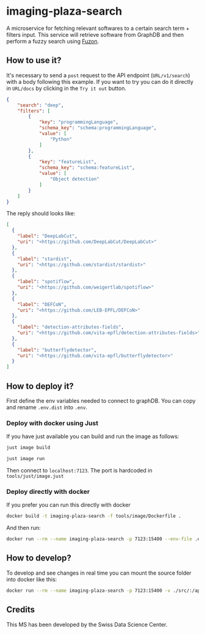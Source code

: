 # imaging-plaza-search

A microservice for fetching relevant softwares to a certain search term + filters input. This service will retrieve software from GraphDB and then perform a fuzzy search using [Fuzon](https://github.com/sdsc-ordes/fuzon).

## How to use it?

It's necessary to send a `post` request to the API endpoint (`URL/v1/search`) with a body following this example. If you want to try you can do it directly in `URL/docs` by clicking in the `Try it out` button. 

```json
{
    "search": "deep",
    "filters": [
        {
            "key": "programmingLanguage",
            "schema_key": "schema:programmingLanguage",
            "value": [
                "Python"
            ]
        },
        {
            "key": "featureList",
            "schema_key": "schema:featureList",
            "value": [
                "Object detection"
            ]
        }
    ]
}
```

The reply should looks like: 

```json
[
  {
    "label": "DeepLabCut",
    "uri": "<https://github.com/DeepLabCut/DeepLabCut>"
  },
  {
    "label": "stardist",
    "uri": "<https://github.com/stardist/stardist>"
  },
  {
    "label": "spotiflow",
    "uri": "<https://github.com/weigertlab/spotiflow>"
  },
  {
    "label": "DEFCoN",
    "uri": "<https://github.com/LEB-EPFL/DEFCoN>"
  },
  {
    "label": "detection-attributes-fields",
    "uri": "<https://github.com/vita-epfl/detection-attributes-fields>"
  },
  {
    "label": "butterflydetector",
    "uri": "<https://github.com/vita-epfl/butterflydetector>"
  }
]
```

## How to deploy it?

First define the env variables needed to connect to graphDB. You can copy and rename `.env.dist` into `.env`.

### Deploy with docker using Just

If you have just available you can build and run the image as follows:

```bash
just image build
```

```bash
just image run
```

Then connect to `localhost:7123`. The port is hardcoded in `tools/just/image.just`

### Deploy directly with docker

If you prefer you can run this directly with docker

```bash
docker build -t imaging-plaza-search -f tools/image/Dockerfile .
```

And then run:

```bash
docker run --rm --name imaging-plaza-search -p 7123:15400 --env-file .env imaging-plaza-search
```

## How to develop?

To develop and see changes in real time you can mount the source folder into docker like this:

```bash
docker run --rm --name imaging-plaza-search -p 7123:15400 -v ./src/:/app/src --env-file .env imaging-plaza-search
```

## Credits 

This MS has been developed by the Swiss Data Science Center. 